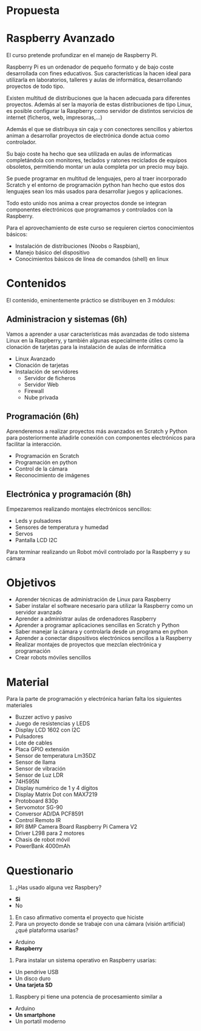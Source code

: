 # Propuesta


# Raspberry Avanzado

El curso pretende profundizar en el manejo de Raspberry Pi.

Raspberry Pi es un ordenador de pequeño formato y de bajo coste desarrollada con fines educativos. Sus características  la hacen ideal para utilizarla en laboratorios, talleres y aulas de informática, desarrollando proyectos de todo tipo.

Existen multitud de distribuciones que la hacen adecuada para diferentes proyectos. Además al ser la mayoría de estas distribuciones de tipo Linux, es posible configurar la Raspberry como servidor de distintos servicios de internet (ficheros, web, impresoras,...)

Además el que se distribuya sin caja y con conectores sencillos y abiertos animan a desarrollar proyectos de electrónica donde actua como controlador.

Su bajo coste ha hecho que sea utilizada en aulas de informaticas completándola con  monitores, teclados y ratones reciclados de equipos obsoletos, permitiendo montar un aula completa por un precio muy bajo.

Se puede programar en multitud de lenguajes, pero al traer incorporado Scratch y el entorno de programación python han hecho que estos dos lenguajes sean los más usados para desarrollar juegos y aplicaciones.

Todo esto unido nos anima a crear proyectos donde se integran componentes electrónicos que programamos y controlados con la Raspberry.

Para el aprovechamiento de este curso se requieren ciertos conocimientos básicos:
* Instalación de distribuciones (Noobs o Raspbian),
* Manejo básico del dispositivo
* Conocimientos básicos de línea de comandos (shell) en linux

# Contenidos

El contenido, eminentemente práctico se distribuyen en 3 módulos:

## Administracion y sistemas (6h)

Vamos a aprender a usar características más avanzadas de todo sistema Linux en la Raspberry, y también algunas especialmente útiles como la clonación de tarjetas para la instalación de aulas de informática

* Linux Avanzado
* Clonación de tarjetas
* Instalación de servidores
  * Servidor de ficheros
  * Servidor Web
  * Firewall
  * Nube privada


## Programación (6h)

Aprenderemos a realizar proyectos más avanzados en Scratch y Python  para posteriormente añadirle conexión con componentes electrónicos para facilitar la interacción.

* Programación en Scratch
* Programación en python
* Control de la cámara
* Reconocimiento de imágenes

## Electrónica y programación (8h)

Empezaremos realizando montajes electrónicos sencillos:
  * Leds y pulsadores
  * Sensores de temperatura y humedad
  * Servos
  * Pantalla LCD I2C

Para terminar realizando un Robot móvil controlado por la Raspberry y su cámara

# Objetivos

* Aprender técnicas de administración de Linux para Raspberry
* Saber instalar el software necesario para utilizar la Raspberry como un servidor avanzado
* Aprender a administrar aulas de ordenadores Raspberry
* Aprender a programar aplicaciones sencillas en Scratch y Python
* Saber manejar la cámara y controlarla desde un programa en python
* Aprender a conectar dispositivos electrónicos sencillos a la Raspberry
* Realizar montajes de proyectos que mezclan electrónica y programación
* Crear robots móviles sencillos

# Material

Para la parte de programación y electrónica harían falta los siguientes materiales

* Buzzer activo y pasivo
* Juego de resistencias y LEDS
* Display LCD 1602 con I2C
* Pulsadores
* Lote de cables
* Placa GPIO extensión
* Sensor de temperatura Lm35DZ
* Sensor de llama
* Sensor de vibración
* Sensor de Luz LDR
* 74H595N
* Display numérico de 1 y 4 dígitos
* Display Matrix Dot con MAX7219
* Protoboard 830p
* Servomotor SG-90
* Conversor AD/DA PCF8591
* Control Remoto IR
* RPI 8MP Camera Board Raspberry Pi Camera V2
* Driver L298 para  2 motores
* Chasis de robot móvil
* PowerBank 4000mAh

# Questionario


1. ¿Has usado alguna vez Raspbery?
  * **Si**
  * No
1. En caso afirmativo comenta el proyecto que hiciste
1. Para un proyecto donde se trabaje con una cámara (visión artificial) ¿qué plataforma usarías?
  * Arduino
  * **Raspberry**
1. Para instalar un sistema operativo en Raspberry usarías:
  * Un pendrive USB
  * Un disco duro
  * **Una tarjeta SD**
1. Raspbery pi tiene una potencia de procesamiento similar a
  * Arduino
  * **Un smartphone**
  * Un portatil moderno
